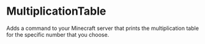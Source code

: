 # MultiplicationTable
Adds a command to your Minecraft server that prints the multiplication table for the specific number that you choose.
